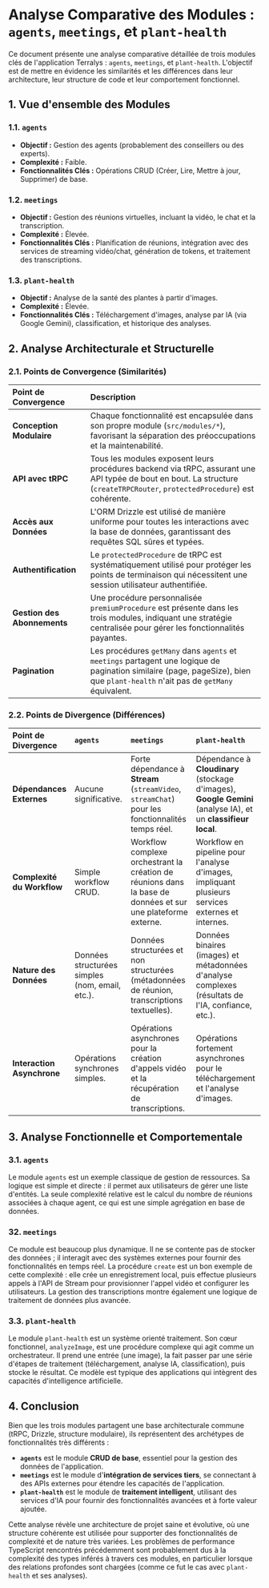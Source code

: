 # Analyse Comparative des Modules : `agents`, `meetings`, et `plant-health`

Ce document présente une analyse comparative détaillée de trois modules clés de l'application Terralys : `agents`, `meetings`, et `plant-health`. L'objectif est de mettre en évidence les similarités et les différences dans leur architecture, leur structure de code et leur comportement fonctionnel.

## 1. Vue d'ensemble des Modules

### 1.1. `agents`
- **Objectif :** Gestion des agents (probablement des conseillers ou des experts).
- **Complexité :** Faible.
- **Fonctionnalités Clés :** Opérations CRUD (Créer, Lire, Mettre à jour, Supprimer) de base.

### 1.2. `meetings`
- **Objectif :** Gestion des réunions virtuelles, incluant la vidéo, le chat et la transcription.
- **Complexité :** Élevée.
- **Fonctionnalités Clés :** Planification de réunions, intégration avec des services de streaming vidéo/chat, génération de tokens, et traitement des transcriptions.

### 1.3. `plant-health`
- **Objectif :** Analyse de la santé des plantes à partir d'images.
- **Complexité :** Élevée.
- **Fonctionnalités Clés :** Téléchargement d'images, analyse par IA (via Google Gemini), classification, et historique des analyses.

## 2. Analyse Architecturale et Structurelle

### 2.1. Points de Convergence (Similarités)

| Point de Convergence | Description |
| :--- | :--- |
| **Conception Modulaire** | Chaque fonctionnalité est encapsulée dans son propre module (`src/modules/*`), favorisant la séparation des préoccupations et la maintenabilité. |
| **API avec tRPC** | Tous les modules exposent leurs procédures backend via tRPC, assurant une API typée de bout en bout. La structure (`createTRPCRouter`, `protectedProcedure`) est cohérente. |
| **Accès aux Données** | L'ORM Drizzle est utilisé de manière uniforme pour toutes les interactions avec la base de données, garantissant des requêtes SQL sûres et typées. |
| **Authentification** | Le `protectedProcedure` de tRPC est systématiquement utilisé pour protéger les points de terminaison qui nécessitent une session utilisateur authentifiée. |
| **Gestion des Abonnements** | Une procédure personnalisée `premiumProcedure` est présente dans les trois modules, indiquant une stratégie centralisée pour gérer les fonctionnalités payantes. |
| **Pagination** | Les procédures `getMany` dans `agents` et `meetings` partagent une logique de pagination similaire (page, pageSize), bien que `plant-health` n'ait pas de `getMany` équivalent. |

### 2.2. Points de Divergence (Différences)

| Point de Divergence | `agents` | `meetings` | `plant-health` |
| :--- | :--- | :--- | :--- |
| **Dépendances Externes** | Aucune significative. | Forte dépendance à **Stream** (`streamVideo`, `streamChat`) pour les fonctionnalités temps réel. | Dépendance à **Cloudinary** (stockage d'images), **Google Gemini** (analyse IA), et un **classifieur local**. |
| **Complexité du Workflow** | Simple workflow CRUD. | Workflow complexe orchestrant la création de réunions dans la base de données et sur une plateforme externe. | Workflow en pipeline pour l'analyse d'images, impliquant plusieurs services externes et internes. |
| **Nature des Données** | Données structurées simples (nom, email, etc.). | Données structurées et non structurées (métadonnées de réunion, transcriptions textuelles). | Données binaires (images) et métadonnées d'analyse complexes (résultats de l'IA, confiance, etc.). |
| **Interaction Asynchrone**| Opérations synchrones simples. | Opérations asynchrones pour la création d'appels vidéo et la récupération de transcriptions. | Opérations fortement asynchrones pour le téléchargement et l'analyse d'images. |

## 3. Analyse Fonctionnelle et Comportementale

### 3.1. `agents`
Le module `agents` est un exemple classique de gestion de ressources. Sa logique est simple et directe : il permet aux utilisateurs de gérer une liste d'entités. La seule complexité relative est le calcul du nombre de réunions associées à chaque agent, ce qui est une simple agrégation en base de données.

### 32. `meetings`
Ce module est beaucoup plus dynamique. Il ne se contente pas de stocker des données ; il interagit avec des systèmes externes pour fournir des fonctionnalités en temps réel. La procédure `create` est un bon exemple de cette complexité : elle crée un enregistrement local, puis effectue plusieurs appels à l'API de Stream pour provisionner l'appel vidéo et configurer les utilisateurs. La gestion des transcriptions montre également une logique de traitement de données plus avancée.

### 3.3. `plant-health`
Le module `plant-health` est un système orienté traitement. Son cœur fonctionnel, `analyzeImage`, est une procédure complexe qui agit comme un orchestrateur. Il prend une entrée (une image), la fait passer par une série d'étapes de traitement (téléchargement, analyse IA, classification), puis stocke le résultat. Ce modèle est typique des applications qui intègrent des capacités d'intelligence artificielle.

## 4. Conclusion

Bien que les trois modules partagent une base architecturale commune (tRPC, Drizzle, structure modulaire), ils représentent des archétypes de fonctionnalités très différents :

- **`agents`** est le module **CRUD de base**, essentiel pour la gestion des données de l'application.
- **`meetings`** est le module d'**intégration de services tiers**, se connectant à des APIs externes pour étendre les capacités de l'application.
- **`plant-health`** est le module de **traitement intelligent**, utilisant des services d'IA pour fournir des fonctionnalités avancées et à forte valeur ajoutée.

Cette analyse révèle une architecture de projet saine et évolutive, où une structure cohérente est utilisée pour supporter des fonctionnalités de complexité et de nature très variées. Les problèmes de performance TypeScript rencontrés précédemment sont probablement dus à la complexité des types inférés à travers ces modules, en particulier lorsque des relations profondes sont chargées (comme ce fut le cas avec `plant-health` et ses analyses).